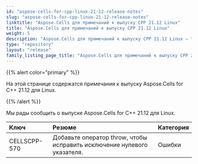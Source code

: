 ```yaml
---
id: "aspose-cells-for-cpp-linux-21-12-release-notes"
slug: "aspose-cells-for-cpp-linux-21-12-release-notes"
linktitle: "Aspose.Cells для примечаний к выпуску CPP 21.12 Linux"
title: "Aspose.Cells для примечаний к выпуску CPP 21.12 Linux"
weight: 5
description: "Aspose.Cells для примечаний к выпуску CPP 21.12 Linux – the latest updates and fixes."
type: "repository"
layout: "release"
family_listing_page_title: "Aspose.Cells для примечаний к выпуску CPP 21.12 Linux"
---
```

{{% alert color="primary" %}}

На этой странице содержатся примечания к выпуску Aspose.Cells for C++ 21.12 для Linux.

{{% /alert %}}

Мы рады сообщить о выпуске Aspose.Cells for C++ 21.12 для Linux.

|**Ключ**|**Резюме**|**Категория**|
|:- |:- |:- |
|CELLSCPP-570|Добавьте оператор throw, чтобы исправить исключение нулевого указателя.|Ошибки|
